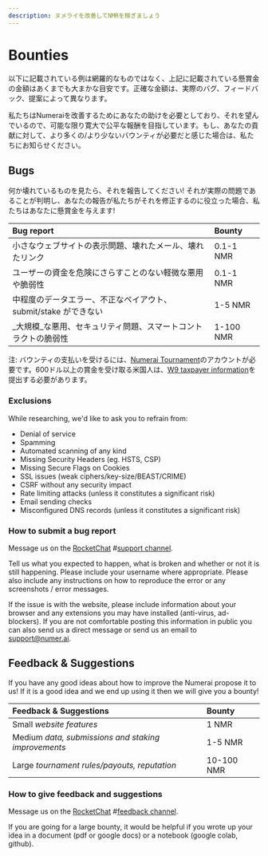 ```yaml
---
description: ヌメライを改善してNMRを稼ぎましょう
---
```


# Bounties

以下に記載されている例は網羅的なものではなく、上記に記載されている懸賞金の金額はあくまでも大まかな目安です。正確な金額は、実際のバグ、フィードバック、提案によって異なります。

私たちはNumeraiを改善するためにあなたの助けを必要としており、それを望んでいるので、可能な限り寛大で公平な報酬を目指しています。もし、あなたの貢献に対して、より多くの/より少ないバウンティが必要だと感じた場合は、私たちにお知らせください。

## Bugs

何か壊れているものを見たら、それを報告してください! それが実際の問題であることが判明し、あなたの報告が私たちがそれを修正するのに役立った場合、私たちはあなたに懸賞金を与えます!

| Bug report | Bounty |
| :--- | :--- |
| 小さなウェブサイトの表示問題、壊れたメール、壊れたリンク | 0.1-1 NMR |
| ユーザーの資金を危険にさらすことのない軽微な悪用や脆弱性 | 0.1-1 NMR |
| 中程度のデータエラー、不正なペイアウト、submit/stake ができない | 1-5 NMR |
| _大規模_な悪用、セキュリティ問題、スマートコントラクトの脆弱性 | 1-100 NMR |

注: バウンティの支払いを受けるには、[Numerai Tournament](https://numer.ai/tournament/)のアカウントが必要です。600ドル以上の賞金を受け取る米国人は、[W9 taxpayer information](https://app.gitbook.com/@numerai/s/numerai-tournament/help/us-taxes)を提出する必要があります。

### Exclusions

While researching, we'd like to ask you to refrain from:

* Denial of service
* Spamming
* Automated scanning of any kind
* Missing Security Headers \(eg. HSTS, CSP\)
* Missing Secure Flags on Cookies
* SSL issues \(weak ciphers/key-size/BEAST/CRIME\)
* CSRF without any security impact
* Rate limiting attacks \(unless it constitutes a significant risk\)
* Email sending checks
* Misconfigured DNS records \(unless it constitutes a significant risk\)

### How to submit a bug report

Message us on the [RocketChat](https://community.numer.ai/) \#[support channel](https://community.numer.ai/channel/support).

Tell us what you expected to happen, what is broken and whether or not it is still happening. Please include your username where appropriate. Please also include any instructions on how to reproduce the error or any screenshots / error messages.

If the issue is with the website, please include information about your browser and any extensions you may have installed \(anti-virus, ad-blockers\). If you are not comfortable posting this information in public you can also send us a direct message or send us an email to support@numer.ai.

## Feedback & Suggestions

If you have any good ideas about how to improve the Numerai propose it to us! If it is a good idea and we end up using it then we will give you a bounty!

| Feedback & Suggestions | Bounty |
| :--- | :--- |
| Small _website features_ | 1 NMR |
| Medium _data, submissions and staking improvements_ | 1-5 NMR |
| Large _tournament rules/payouts, reputation_ | 10-100 NMR |

### How to give feedback and suggestions

Message us on the [RocketChat](https://community.numer.ai/) \#[feedback channel](https://community.numer.ai/channel/feedback).

If you are going for a large bounty, it would be helpful if you wrote up your idea in a document \(pdf or google docs\) or a notebook \(google colab, github\).







